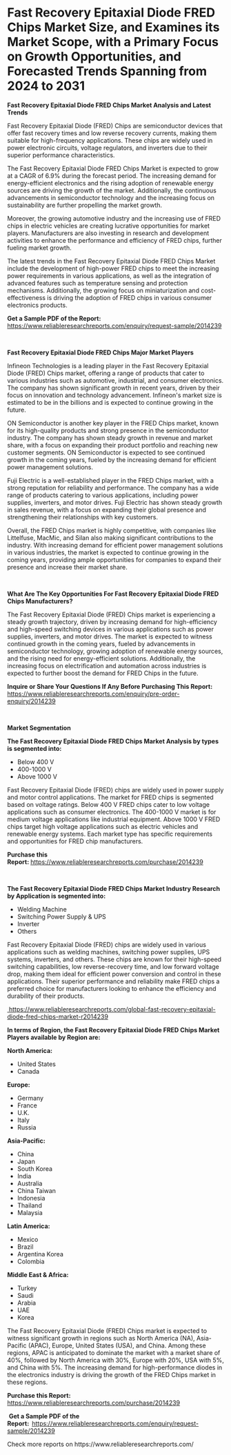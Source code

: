 <p><h1>Fast Recovery Epitaxial Diode FRED Chips Market Size, and Examines its Market Scope, with a Primary Focus on Growth Opportunities, and Forecasted Trends Spanning from 2024 to 2031</h1></p><p><strong>Fast Recovery Epitaxial Diode FRED Chips Market Analysis and Latest Trends</strong></p>
<p><p>Fast Recovery Epitaxial Diode (FRED) Chips are semiconductor devices that offer fast recovery times and low reverse recovery currents, making them suitable for high-frequency applications. These chips are widely used in power electronic circuits, voltage regulators, and inverters due to their superior performance characteristics.</p><p>The Fast Recovery Epitaxial Diode FRED Chips Market is expected to grow at a CAGR of 6.9% during the forecast period. The increasing demand for energy-efficient electronics and the rising adoption of renewable energy sources are driving the growth of the market. Additionally, the continuous advancements in semiconductor technology and the increasing focus on sustainability are further propelling the market growth.</p><p>Moreover, the growing automotive industry and the increasing use of FRED chips in electric vehicles are creating lucrative opportunities for market players. Manufacturers are also investing in research and development activities to enhance the performance and efficiency of FRED chips, further fueling market growth.</p><p>The latest trends in the Fast Recovery Epitaxial Diode FRED Chips Market include the development of high-power FRED chips to meet the increasing power requirements in various applications, as well as the integration of advanced features such as temperature sensing and protection mechanisms. Additionally, the growing focus on miniaturization and cost-effectiveness is driving the adoption of FRED chips in various consumer electronics products.</p></p>
<p><strong>Get a Sample PDF of the Report:&nbsp;</strong> <a href="https://www.reliableresearchreports.com/enquiry/request-sample/2014239">https://www.reliableresearchreports.com/enquiry/request-sample/2014239</a></p>
<p>&nbsp;</p>
<p><strong>Fast Recovery Epitaxial Diode FRED Chips Major Market Players</strong></p>
<p><p>Infineon Technologies is a leading player in the Fast Recovery Epitaxial Diode (FRED) Chips market, offering a range of products that cater to various industries such as automotive, industrial, and consumer electronics. The company has shown significant growth in recent years, driven by their focus on innovation and technology advancement. Infineon's market size is estimated to be in the billions and is expected to continue growing in the future.</p><p>ON Semiconductor is another key player in the FRED Chips market, known for its high-quality products and strong presence in the semiconductor industry. The company has shown steady growth in revenue and market share, with a focus on expanding their product portfolio and reaching new customer segments. ON Semiconductor is expected to see continued growth in the coming years, fueled by the increasing demand for efficient power management solutions.</p><p>Fuji Electric is a well-established player in the FRED Chips market, with a strong reputation for reliability and performance. The company has a wide range of products catering to various applications, including power supplies, inverters, and motor drives. Fuji Electric has shown steady growth in sales revenue, with a focus on expanding their global presence and strengthening their relationships with key customers.</p><p>Overall, the FRED Chips market is highly competitive, with companies like Littelfuse, MacMic, and Silan also making significant contributions to the industry. With increasing demand for efficient power management solutions in various industries, the market is expected to continue growing in the coming years, providing ample opportunities for companies to expand their presence and increase their market share.</p></p>
<p>&nbsp;</p>
<p><strong>What Are The Key Opportunities For Fast Recovery Epitaxial Diode FRED Chips Manufacturers?</strong></p>
<p><p>The Fast Recovery Epitaxial Diode (FRED) Chips market is experiencing a steady growth trajectory, driven by increasing demand for high-efficiency and high-speed switching devices in various applications such as power supplies, inverters, and motor drives. The market is expected to witness continued growth in the coming years, fueled by advancements in semiconductor technology, growing adoption of renewable energy sources, and the rising need for energy-efficient solutions. Additionally, the increasing focus on electrification and automation across industries is expected to further boost the demand for FRED Chips in the future.</p></p>
<p><strong>Inquire or Share Your Questions If Any Before Purchasing This Report:</strong> <a href="https://www.reliableresearchreports.com/enquiry/pre-order-enquiry/2014239">https://www.reliableresearchreports.com/enquiry/pre-order-enquiry/2014239</a></p>
<p>&nbsp;</p>
<p><strong>Market Segmentation</strong></p>
<p><strong>The Fast Recovery Epitaxial Diode FRED Chips Market Analysis by types is segmented into:</strong></p>
<p><ul><li>Below 400 V</li><li>400-1000 V</li><li>Above 1000 V</li></ul></p>
<p><p>Fast Recovery Epitaxial Diode (FRED) chips are widely used in power supply and motor control applications. The market for FRED chips is segmented based on voltage ratings. Below 400 V FRED chips cater to low voltage applications such as consumer electronics. The 400-1000 V market is for medium voltage applications like industrial equipment. Above 1000 V FRED chips target high voltage applications such as electric vehicles and renewable energy systems. Each market type has specific requirements and opportunities for FRED chip manufacturers.</p></p>
<p><strong>Purchase this Report:&nbsp;</strong><a href="https://www.reliableresearchreports.com/purchase/2014239">https://www.reliableresearchreports.com/purchase/2014239</a></p>
<p>&nbsp;</p>
<p><strong>The Fast Recovery Epitaxial Diode FRED Chips Market Industry Research by Application is segmented into:</strong></p>
<p><ul><li>Welding Machine</li><li>Switching Power Supply & UPS</li><li>Inverter</li><li>Others</li></ul></p>
<p><p>Fast Recovery Epitaxial Diode (FRED) chips are widely used in various applications such as welding machines, switching power supplies, UPS systems, inverters, and others. These chips are known for their high-speed switching capabilities, low reverse-recovery time, and low forward voltage drop, making them ideal for efficient power conversion and control in these applications. Their superior performance and reliability make FRED chips a preferred choice for manufacturers looking to enhance the efficiency and durability of their products.</p></p>
<p><a href="https://www.reliableresearchreports.com/global-fast-recovery-epitaxial-diode-fred-chips-market-r2014239">&nbsp;https://www.reliableresearchreports.com/global-fast-recovery-epitaxial-diode-fred-chips-market-r2014239</a></p>
<p><strong>In terms of Region, the Fast Recovery Epitaxial Diode FRED Chips Market Players available by Region are:</strong></p>
<p>
    <p> <strong> North America: </strong>
        <ul>
            <li>United States</li>
            <li>Canada</li>
        </ul>
        </p> 
    <p> <strong> Europe: </strong>
        <ul>
            <li>Germany</li>
            <li>France</li>
            <li>U.K.</li>
            <li>Italy</li>
            <li>Russia</li>
        </ul>
        </p> 
    <p> <strong> Asia-Pacific: </strong>
        <ul>
            <li>China</li>
            <li>Japan</li>
            <li>South Korea</li>
            <li>India</li>
            <li>Australia</li>
            <li>China Taiwan</li>
            <li>Indonesia</li>
            <li>Thailand</li>
            <li>Malaysia</li>
        </ul>
        </p> 
    <p> <strong> Latin America: </strong>
        <ul>
            <li>Mexico</li>
            <li>Brazil</li>
            <li>Argentina Korea</li>
            <li>Colombia</li>
        </ul>
        </p> 
    <p> <strong> Middle East & Africa: </strong>
        <ul>
            <li>Turkey</li>
            <li>Saudi</li>
            <li>Arabia</li>
            <li>UAE</li>
            <li>Korea</li>
        </ul>
    </p>
    </p>
<p><p>The Fast Recovery Epitaxial Diode (FRED) Chips market is expected to witness significant growth in regions such as North America (NA), Asia-Pacific (APAC), Europe, United States (USA), and China. Among these regions, APAC is anticipated to dominate the market with a market share of 40%, followed by North America with 30%, Europe with 20%, USA with 5%, and China with 5%. The increasing demand for high-performance diodes in the electronics industry is driving the growth of the FRED Chips market in these regions.</p></p>
<p><strong>Purchase this Report: </strong><a href="https://www.reliableresearchreports.com/purchase/2014239">https://www.reliableresearchreports.com/purchase/2014239</a></p>
<p>&nbsp;<strong>Get a Sample PDF of the Report:&nbsp;&nbsp;</strong><a href="https://www.reliableresearchreports.com/enquiry/request-sample/2014239">https://www.reliableresearchreports.com/enquiry/request-sample/2014239</a></p>
<p><strong></strong></p>
<p>Check more reports on https://www.reliableresearchreports.com/</p>